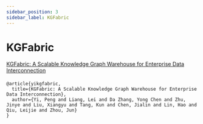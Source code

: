 ```yaml
---
sidebar_position: 3
sidebar_label: KGFabric
---
```


# KGFabric

<a href="https://dl.acm.org/doi/abs/10.14778/3685800.3685810" target="_blank">KGFabric: A Scalable Knowledge Graph Warehouse for Enterprise Data Interconnection</a>

#### 
```
@article{yikgfabric,
  title={KGFabric: A Scalable Knowledge Graph Warehouse for Enterprise Data Interconnection},
  author={Yi, Peng and Liang, Lei and Da Zhang, Yong Chen and Zhu, Jinye and Liu, Xiangyu and Tang, Kun and Chen, Jialin and Lin, Hao and Qiu, Leijie and Zhou, Jun}
}
```